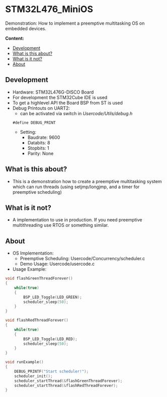 <!-- omit in toc -->
# STM32L476_MiniOS

Demonstration: How to implement a preemptive multitasking OS on embedded devices.

**Content:**
- [Development](#development)
- [What is this about?](#what-is-this-about)
- [What is it not?](#what-is-it-not)
- [About](#about)

## Development
* Hardware: STM32L476G-DISCO Board
* For development the STM32Cube IDE is used
* To get a highlevel API the Board BSP from ST is used
* Debug Printouts on UART2:
  * can be activated via switch in *Usercode/Utils/debug.h*
  ```
  #define DEBUG_PRINT
  ```
  * Setting: 
    * Baudrate: 9600
    * Databits: 8
    * Stopbits: 1
    * Parity: None

## What is this about?

* This is a demonstration how to create a preemptive multitasking system which can run threads (using setjmp/longjmp, and a timer for preemptive scheduling)

## What is it not?

* A implementation to use in production. If you need preemptive multithreading use RTOS or something similar.

## About

* OS Implementation:
  * Preemptive Scheduling: Usercode/Concurrency/scheduler.c
  * Demo Usage: Usercode/usercode.c   
* Usage Example:
``` C
void flashGreenThreadForever()
{
	while(true)
	{
		BSP_LED_Toggle(LED_GREEN);
		scheduler_sleep(50);
	}
}

void flashRedThreadForever()
{
	while(true)
	{
		BSP_LED_Toggle(LED_RED);
		scheduler_sleep(50);
	}
}

void runExample()
{
	DEBUG_PRINTF("Start scheduler!");
	scheduler_init();
	scheduler_startThread(&flashGreenThreadForever);
	scheduler_startThread(&flashRedThreadForever);
}
  
```
